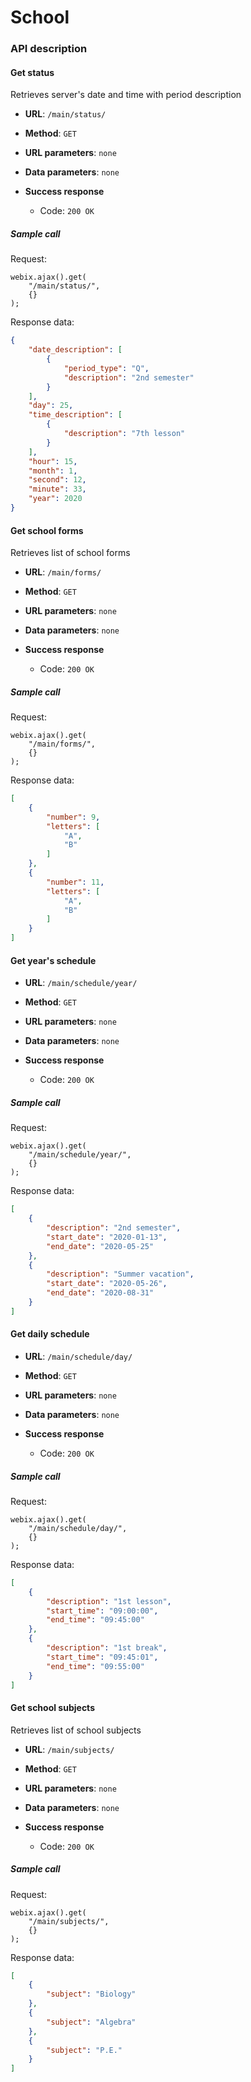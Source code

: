 # School


### API description

#### Get status

Retrieves server's date and time with period description

* **URL**:
`/main/status/`

* **Method**:
`GET`

* **URL parameters**:
`none`

* **Data parameters**:
`none`

* **Success response**
    * Code: `200 OK`
 
##### Sample call

Request:
```
webix.ajax().get(
    "/main/status/",
    {}
);
```

Response data:
```json
{
    "date_description": [
        {
            "period_type": "Q",
            "description": "2nd semester"
        }
    ],
    "day": 25,
    "time_description": [
        {
            "description": "7th lesson"
        }
    ],
    "hour": 15,
    "month": 1,
    "second": 12,
    "minute": 33,
    "year": 2020
}
```


#### Get school forms

Retrieves list of school forms

* **URL**:
`/main/forms/`

* **Method**:
`GET`

* **URL parameters**:
`none`

* **Data parameters**:
`none`

* **Success response**
    * Code: `200 OK`
 
##### Sample call

Request:
```
webix.ajax().get(
    "/main/forms/",
    {}
);
```

Response data:
```json
[
    {
        "number": 9,
        "letters": [
            "A",
            "B"
        ]
    },
    {
        "number": 11,
        "letters": [
            "A",
            "B"
        ]
    }
]
```


#### Get year's schedule

* **URL**:
`/main/schedule/year/`

* **Method**:
`GET`

* **URL parameters**:
`none`

* **Data parameters**:
`none`

* **Success response**
    * Code: `200 OK`
 
##### Sample call

Request:
```
webix.ajax().get(
    "/main/schedule/year/",
    {}
);
```

Response data:
```json
[
    {
        "description": "2nd semester",
        "start_date": "2020-01-13",
        "end_date": "2020-05-25"
    },
    {
        "description": "Summer vacation",
        "start_date": "2020-05-26",
        "end_date": "2020-08-31"
    }
]
```


#### Get daily schedule

* **URL**:
`/main/schedule/day/`

* **Method**:
`GET`

* **URL parameters**:
`none`

* **Data parameters**:
`none`

* **Success response**
    * Code: `200 OK`
 
##### Sample call

Request:
```
webix.ajax().get(
    "/main/schedule/day/",
    {}
);
```

Response data:
```json
[
    {
        "description": "1st lesson",
        "start_time": "09:00:00",
        "end_time": "09:45:00"
    },
    {
        "description": "1st break",
        "start_time": "09:45:01",
        "end_time": "09:55:00"
    }
]
```


#### Get school subjects

Retrieves list of school subjects

* **URL**:
`/main/subjects/`

* **Method**:
`GET`

* **URL parameters**:
`none`

* **Data parameters**:
`none`

* **Success response**
    * Code: `200 OK`
 
##### Sample call

Request:
```
webix.ajax().get(
    "/main/subjects/",
    {}
);
```

Response data:
```json
[
    {
        "subject": "Biology"
    },
    {
        "subject": "Algebra"
    },
    {
        "subject": "P.E."
    }
]
```
